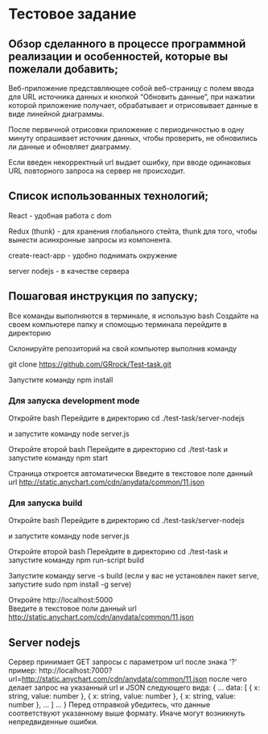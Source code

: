 # Тестовое задание

## Обзор сделанного в процессе программной реализации и особенностей, которые вы пожелали добавить;

Веб-приложение представляющее собой веб-страницу с полем ввода для URL источника данных и кнопкой “Обновить данные”, 
при нажатии которой приложение получает, обрабатывает и отрисовывает данные в виде линейной диаграммы.

После первичной отрисовки приложение с периодичностью в одну минуту опрашивает источник данных,
чтобы проверить, не обновились ли данные и обновляет диаграмму. 

Если введен некорректный url выдает ошибку, при вводе одинаковых URL повторного запроса на сервер не происходит. 

## Список использованных технологий;

React - удобная работа с dom 

Redux (thunk) - для хранения глобального стейта, thunk  для того, чтобы вынести асинхронные запросы из компонента.

create-react-app - удобно поднимать окружение

server nodejs - в качестве сервера

## Пошаговая инструкция по запуску;

Все команды выполняются в терминале, я использую  bash
Создайте на своем компьютере папку и спомощью терминала перейдите в директорию

Склонируйте репозиторий на свой компьютер выполнив команду 

git clone https://github.com/GRrock/Test-task.git

Запустите команду  npm install

### Для запуска development mode
Откройте  bash 
Перейдите в директорию cd ./test-task/server-nodejs

и запустите команду  node server.js

Откройте второй  bash 
Перейдите в директорию cd ./test-task
и запустите команду  npm start

Страница откроется автоматически
Введите в текстовое поле данный url
http://static.anychart.com/cdn/anydata/common/11.json

### Для запуска build
Откройте  bash 
Перейдите в директорию cd ./test-task/server-nodejs

и запустите команду  node server.js

Откройте второй  bash 
Перейдите в директорию cd ./test-task и запустите команду  npm run-script build

Запустите команду serve -s build  (если у вас не установлен пакет serve, запустите sudo npm install -g serve)

Откройте http://localhost:5000  
Введите в текстовое поли данный url
http://static.anychart.com/cdn/anydata/common/11.json

## Server nodejs
Сервер принимает GET запросы с параметром url после знака '?'
пример: http://localhost:7000?url=http://static.anychart.com/cdn/anydata/common/11.json
после чего делает запрос на указанный url и JSON следующего вида:
{
	...
	data: [
		{ x: string, value: number },
		{ x: string, value: number },
		{ x: string, value: number },
		... 
	]
	...
}
Перед отправкой убедитесь, что данные соответствуют указанному выше формату.
Иначе могут возникнуть непредвиденные ошибки.